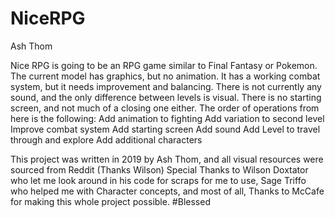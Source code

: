 # NiceRPG
Ash Thom

Nice RPG is going to be an RPG game similar to Final Fantasy or Pokemon.
The current model has graphics, but no animation. It has a working combat system, but it needs improvement and balancing. 
There is not currently any sound, and the only difference between levels is visual. 
There is no starting screen, and not much of a closing one either.
The order of operations from here is the following:
Add animation to fighting
Add variation to second level
Improve combat system
Add starting screen
Add sound
Add Level to travel through and explore
Add additional characters


This project was written in 2019 by Ash Thom, and all visual resources were sourced from Reddit (Thanks Wilson)
Special Thanks to Wilson Doxtator who let me look around in his code for scraps for me to use, 
Sage Triffo who helped me with Character concepts, and most of all, Thanks to McCafe for making this whole project possible.
#Blessed

